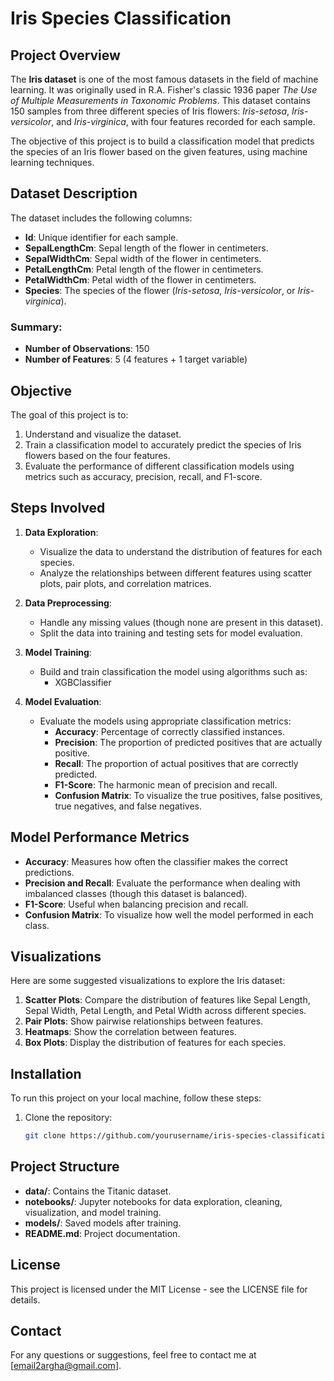 # Iris Species Classification

## Project Overview

The **Iris dataset** is one of the most famous datasets in the field of machine learning. It was originally used in R.A. Fisher's classic 1936 paper *The Use of Multiple Measurements in Taxonomic Problems*. This dataset contains 150 samples from three different species of Iris flowers: *Iris-setosa*, *Iris-versicolor*, and *Iris-virginica*, with four features recorded for each sample.

The objective of this project is to build a classification model that predicts the species of an Iris flower based on the given features, using machine learning techniques.

## Dataset Description

The dataset includes the following columns:

- **Id**: Unique identifier for each sample.
- **SepalLengthCm**: Sepal length of the flower in centimeters.
- **SepalWidthCm**: Sepal width of the flower in centimeters.
- **PetalLengthCm**: Petal length of the flower in centimeters.
- **PetalWidthCm**: Petal width of the flower in centimeters.
- **Species**: The species of the flower (*Iris-setosa*, *Iris-versicolor*, or *Iris-virginica*).

### Summary:

- **Number of Observations**: 150
- **Number of Features**: 5 (4 features + 1 target variable)

## Objective

The goal of this project is to:

1. Understand and visualize the dataset.
2. Train a classification model to accurately predict the species of Iris flowers based on the four features.
3. Evaluate the performance of different classification models using metrics such as accuracy, precision, recall, and F1-score.

## Steps Involved

1. **Data Exploration**:
   - Visualize the data to understand the distribution of features for each species.
   - Analyze the relationships between different features using scatter plots, pair plots, and correlation matrices.
   
2. **Data Preprocessing**:
   - Handle any missing values (though none are present in this dataset).
   - Split the data into training and testing sets for model evaluation.
   
3. **Model Training**:
   - Build and train classification the model using algorithms such as:
     - XGBClassifier
   
4. **Model Evaluation**:
   - Evaluate the models using appropriate classification metrics:
     - **Accuracy**: Percentage of correctly classified instances.
     - **Precision**: The proportion of predicted positives that are actually positive.
     - **Recall**: The proportion of actual positives that are correctly predicted.
     - **F1-Score**: The harmonic mean of precision and recall.
     - **Confusion Matrix**: To visualize the true positives, false positives, true negatives, and false negatives.

## Model Performance Metrics

- **Accuracy**: Measures how often the classifier makes the correct predictions.
- **Precision and Recall**: Evaluate the performance when dealing with imbalanced classes (though this dataset is balanced).
- **F1-Score**: Useful when balancing precision and recall.
- **Confusion Matrix**: To visualize how well the model performed in each class.

## Visualizations

Here are some suggested visualizations to explore the Iris dataset:

1. **Scatter Plots**: Compare the distribution of features like Sepal Length, Sepal Width, Petal Length, and Petal Width across different species.
2. **Pair Plots**: Show pairwise relationships between features.
3. **Heatmaps**: Show the correlation between features.
4. **Box Plots**: Display the distribution of features for each species.

## Installation

To run this project on your local machine, follow these steps:

1. Clone the repository:
   ```bash
   git clone https://github.com/yourusername/iris-species-classification.git

## Project Structure

- **data/**: Contains the Titanic dataset.
- **notebooks/**: Jupyter notebooks for data exploration, cleaning, visualization, and model training.
- **models/**: Saved models after training.
- **README.md**: Project documentation.

## License

This project is licensed under the MIT License - see the LICENSE file for details.

## Contact

For any questions or suggestions, feel free to contact me at [email2argha@gmail.com].
